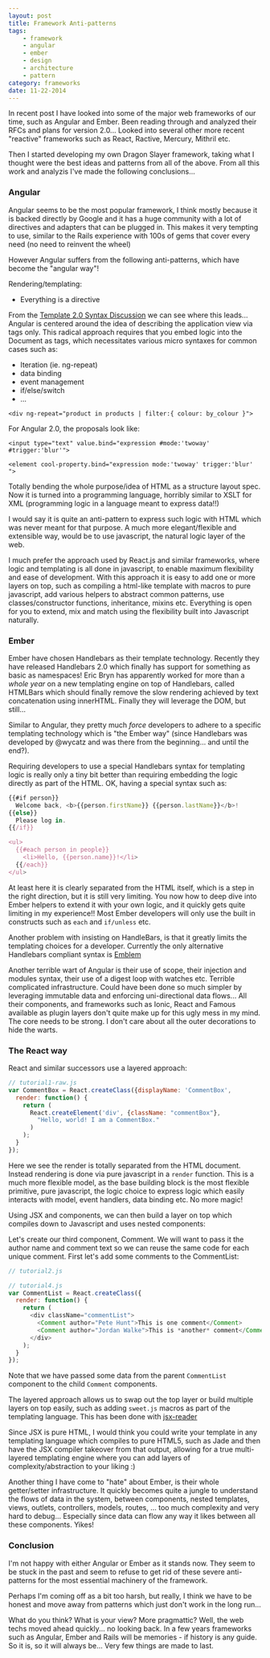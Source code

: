 ```yaml
---
layout: post
title: Framework Anti-patterns
tags:
    - framework
    - angular
    - ember
    - design
    - architecture
    - pattern
category: frameworks
date: 11-22-2014
---
```


In recent post I have looked into some of the major web frameworks of our time, such as Angular and Ember. Been reading through and analyzed their RFCs and plans for version 2.0...
Looked into several other more recent "reactive" frameworks such as React, Ractive, Mercury, Mithril etc.

Then I started developing my own Dragon Slayer framework, taking what I thought were the best ideas and patterns from all of the above. From all this work and analyzis I've made the following conclusions...

<!--more-->

### Angular

Angular seems to be the most popular framework, I think mostly because it is backed directly by Google and it has a huge community with a lot of directives and adapters that can be plugged in.
This makes it very tempting to use, similar to the Rails experience with 100s of gems that cover every need (no need to reinvent the wheel)

However Angular suffers from the following anti-patterns, which have become the "angular way"!

Rendering/templating:

- Everything is a directive

From the [Template 2.0 Syntax Discussion](https://github.com/angular/angular/issues/133) we can see where this leads... Angular is centered around the idea of describing the application view via tags only. This radical approach requires that you embed logic into the Document as tags, which necessitates various micro syntaxes for common cases such as:

- Iteration (ie. ng-repeat)
- data binding
- event management
- if/else/switch
- ...

`<div ng-repeat="product in products | filter:{ colour: by_colour }">`

For Angular 2.0, the proposals look like:

`<input type="text" value.bind="expression #mode:'twoway' #trigger:'blur'">`

`<element cool-property.bind="expression mode:'twoway' trigger:'blur' ">`

Totally bending the whole purpose/idea of HTML as a structure layout spec. Now it is turned into a programming language, horribly similar to XSLT for XML (programming logic in a language meant to express data!!)

I would say it is quite an anti-pattern to express such logic with HTML which was never meant for that purpose. A much more elegant/flexible and extensible way, would be to use javascript, the natural logic layer of the web.

I much prefer the approach used by React.js and similar frameworks, where logic and templating is all done in javascript, to enable maximum flexibility and ease of development. With this approach it is easy to add one or more layers on top, such as compiling a html-like template with macros to pure javascript, add various helpers to abstract common patterns, use classes/constructor functions, inheritance, mixins etc. Everything is open for you to extend, mix and match using the flexibility built into Javascript naturally.

### Ember

Ember have chosen Handlebars as their template technology. Recently they have released Handlebars 2.0 which finally has support for something as basic as namespaces! Eric Bryn has apparently worked for more than a *whole year* on a new templating engine on top of Handlebars, called HTMLBars which should finally remove the slow rendering achieved by text concatenation using innerHTML. Finally they will leverage the DOM, but still...

Similar to Angular, they pretty much *force* developers to adhere to a specific templating technology which is "the Ember way" (since Handlebars was developed by @wycatz and was there from the beginning... and until the end?).

Requiring developers to use a special Handlebars syntax for templating logic is really only a tiny bit better than requiring embedding the logic directly as part of the HTML. OK, having a special syntax such as:

```js
{{#if person}}
  Welcome back, <b>{{person.firstName}} {{person.lastName}}</b>!
{{else}}
  Please log in.
{{/if}}

<ul>
  {{#each person in people}}
    <li>Hello, {{person.name}}!</li>
  {{/each}}
</ul>
```

At least here it is clearly separated from the HTML itself, which is a step in the right direction, but it is still very limiting. You now how to deep dive into Ember helpers to extend it with your own logic, and it quickly gets quite limiting in my experience!! Most Ember developers will only use the built in constructs such as `each` and `if/unless` etc.

Another problem with insisting on HandleBars, is that it greatly limits the templating choices for a developer. Currently the only alternative Handlebars compliant syntax is [Emblem](http://emblemjs.com/)

Another terrible wart of Angular is their use of scope, their injection and modules syntax, their use of a digest loop with watches etc. Terrible complicated infrastructure. Could have been done so much simpler by leveraging immutable data and enforcing uni-directional data flows...
All their components, and frameworks such as Ionic, React and Famous available as plugin layers don't quite make up for this ugly mess in my mind. The core needs to be strong. I don't care about all the outer decorations to hide the warts.

### The React way

React and similar successors use a layered approach:

```js
// tutorial1-raw.js
var CommentBox = React.createClass({displayName: 'CommentBox',
  render: function() {
    return (
      React.createElement('div', {className: "commentBox"},
        "Hello, world! I am a CommentBox."
      )
    );
  }
});
```

Here we see the render is totally separated from the HTML document. Instead rendering is done via pure javascript in a `render` function. This is a much more flexible model, as the base building block is the most flexible primitive, pure javascript, the logic choice to express logic which easily interacts with model, event handlers, data binding etc. No more magic!

Using JSX and components, we can then build a layer on top which compiles down to Javascript and uses nested components:

Let's create our third component, Comment. We will want to pass it the author name and comment text so we can reuse the same code for each unique comment. First let's add some comments to the CommentList:


```js
// tutorial2.js

// tutorial4.js
var CommentList = React.createClass({
  render: function() {
    return (
      <div className="commentList">
        <Comment author="Pete Hunt">This is one comment</Comment>
        <Comment author="Jordan Walke">This is *another* comment</Comment>
      </div>
    );
  }
});
```

Note that we have passed some data from the parent `CommentList` component to the child `Comment` components.

The layered approach allows us to swap out the top layer or build multiple layers on top easily, such as adding `sweet.js` macros as part of the templating language. This has been done with [jsx-reader](https://github.com/jlongster/jsx-reader)

Since JSX is pure HTML, I would think you could write your template in any templating language which compiles to pure HTML5, such as Jade and then have the JSX compiler takeover from that output, allowing for a true multi-layered templating engine where you can add layers of complexity/abstraction to your liking :)

Another thing I have come to "hate" about Ember, is their whole getter/setter infrastructure. It quickly becomes quite a jungle to understand the flows of data in the system, between components, nested templates, views, outlets, controllers, models, routes, ... too much complexity and very hard to debug... Especially since data can flow any way it likes between all these components. Yikes!

### Conclusion

I'm not happy with either Angular or Ember as it stands now. They seem to be stuck in the past and seem to refuse to get rid of these severe anti-patterns for the most essential machinery of the framework.

Perhaps I'm coming off as a bit too harsh, but really, I think we have to be honest and move away from patterns which just don't work in the long run...

What do you think? What is your view? More pragmattic? Well, the web techs moved ahead quickly... no looking back. In a few years frameworks such as Angular, Ember and Rails will be memories - if history is any guide. So it is, so it will always be... Very few things are made to last.
